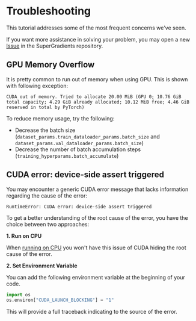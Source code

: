 # Troubleshooting

This tutorial addresses some of the most frequent concerns we've seen.

If you want more assistance in solving your problem, you may open a new 
[Issue](https://github.com/Deci-AI/super-gradients/issues/new?assignees=&labels=&template=bug_report.md&title=) 
in the SuperGradients repository.




## GPU Memory Overflow

It is pretty common to run out of memory when using GPU. This is shown with following exception:

```
CUDA out of memory. Tried to allocate 20.00 MiB (GPU 0; 10.76 GiB total capacity; 4.29 GiB already allocated; 10.12 MiB free; 4.46 GiB reserved in total by PyTorch)
```

To reduce memory usage, try the following:
- Decrease the batch size (`dataset_params.train_dataloader_params.batch_size` and `dataset_params.val_dataloader_params.batch_size`)
- Decrease the number of batch accumulation steps (`training_hyperparams.batch_accumulate`)



## CUDA error: device-side assert triggered

You may encounter a generic CUDA error message that lacks information regarding the cause of the error:

```
RuntimeError: CUDA error: device-side assert triggered
```

To get a better understanding of the root cause of the error, you have the choice between two approaches:

**1. Run on CPU**

When [running on CPU](device.md) you won't have this issue of CUDA hiding the root cause of the error.

**2. Set Environment Variable**

You can add the following environment variable at the beginning of your code.

```py
import os
os.environ["CUDA_LAUNCH_BLOCKING"] = "1"
```
This will provide a full traceback indicating to the source of the error.
